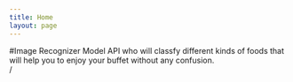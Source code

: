 ```yaml
---
title: Home
layout: page
---
```

#Image Recognizer
Model API who will classfy different kinds of foods that will help you to enjoy your buffet without any confusion. <br>/
